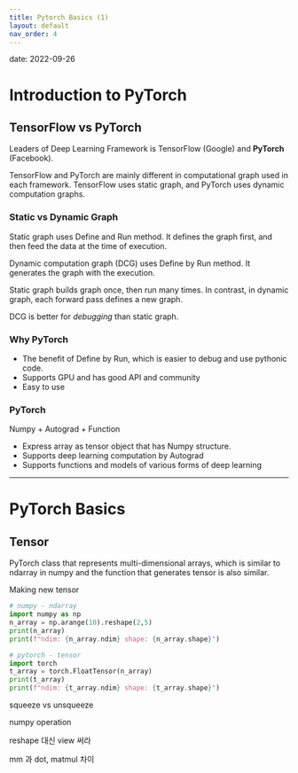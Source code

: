```yaml
---
title: Pytorch Basics (1)
layout: default
nav_order: 4
---
```

date: 2022-09-26

# Introduction to PyTorch

## TensorFlow vs PyTorch

Leaders of Deep Learning Framework is TensorFlow (Google) and **PyTorch** (Facebook). 

TensorFlow and PyTorch are mainly different in computational graph used in each framework. TensorFlow uses static graph, and PyTorch uses dynamic computation graphs. 

### Static vs Dynamic Graph

Static graph uses Define and Run method. It defines the graph first, and then feed the data at the time of execution. 

Dynamic computation graph (DCG) uses Define by Run method. It generates the graph with the execution. 

Static graph builds graph once, then run many times. In contrast, in dynamic graph, each forward pass defines a new graph. 

DCG is better for *debugging* than static graph. 

### Why PyTorch

- The benefit of Define by Run, which is easier to debug and use pythonic code. 
- Supports GPU and has good API and community 
- Easy to use 

### PyTorch 

Numpy + Autograd + Function

- Express array as tensor object that has Numpy structure. 
- Supports deep learning computation by Autograd
- Supports functions and models of various forms of deep learning 

---

# PyTorch Basics 

## Tensor 

PyTorch class that represents multi-dimensional arrays, which is similar to ndarray in numpy and the function that generates tensor is also similar. 

Making new tensor

```python
# numpy - ndarray
import numpy as np
n_array = np.arange(10).reshape(2,5)
print(n_array)
print(f"ndim: {n_array.ndim} shape: {n_array.shape}")

# pytorch - tensor
import torch 
t_array = torch.FloatTensor(n_array)
print(t_array)
print(f"ndim: {t_array.ndim} shape: {t_array.shape}")
```



squeeze vs unsqueeze

numpy operation 

reshape 대신 view 써라 

mm 과 dot, matmul 차이 